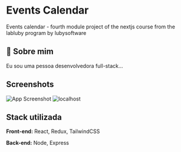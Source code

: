 
# Events Calendar
Events calendar - fourth module project of the nextjs course from the labluby program by lubysoftware

## 🚀 Sobre mim
Eu sou uma pessoa desenvolvedora full-stack...


## Screenshots
![App Screenshot](https://via.placeholder.com/468x300?text=App+Screenshot+Here)
![localhost](C:\Users\Livia\Downloads\localhost_3000_)

## Stack utilizada

**Front-end:** React, Redux, TailwindCSS

**Back-end:** Node, Express

